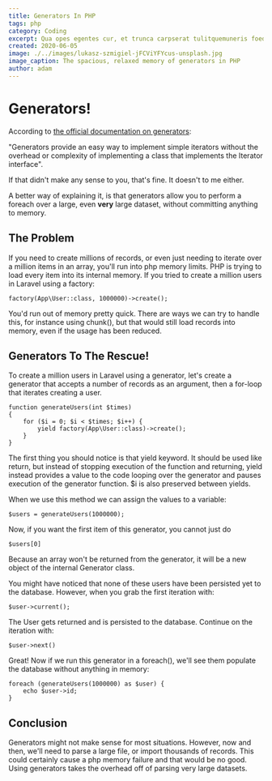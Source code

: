 ```yaml
---
title: Generators In PHP
tags: php
category: Coding
excerpt: Qua opes egentes cur, et trunca carpserat tulitquemuneris foedumque patriumque pisces vices!
created: 2020-06-05
image: ./../images/lukasz-szmigiel-jFCViYFYcus-unsplash.jpg
image_caption: The spacious, relaxed memory of generators in PHP
author: adam
---
```


# Generators!

According to [the official documentation on generators](https://www.php.net/manual/en/language.generators.overview.php):

"Generators provide an easy way to implement simple iterators without the overhead or complexity 
of implementing a class that implements the Iterator interface".

If that didn't make any sense to you, that's fine. It doesn't to me either.

A better way of explaining it, is that generators allow you to perform a foreach over a large, 
even **very** large dataset, without committing anything to memory.

## The Problem

If you need to create millions of records, or even just needing to iterate over a million items in an array, you'll run 
into php memory limits. PHP is trying to load every item into its internal memory. If you tried to create a million
users in Laravel using a factory:
        
    factory(App\User::class, 1000000)->create();

You'd run out of memory pretty quick. There are ways we can try to handle this, for instance using chunk(), but that 
would still load records into memory, even if the usage has been reduced.

## Generators To The Rescue!

To create a million users in Laravel using a generator, let's create a generator that accepts a number of records as an 
argument, then a for-loop that iterates creating a user.

    function generateUsers(int $times)
    {
        for ($i = 0; $i < $times; $i++) {
            yield factory(App\User::class)->create();
        }
    }
    
The first thing you should notice is that yield keyword. It should be used like return, but instead of stopping 
execution of the function and returning, yield instead provides a value to the code looping over the generator and 
pauses execution of the generator function. $i is also preserved between yields.

When we use this method we can assign the values to a variable:

    $users = generateUsers(1000000);
    
Now, if you want the first item of this generator, you cannot just do

    $users[0]
    
Because an array won't be returned from the generator, it will be a new object of the internal Generator class.

You might have noticed that none of these users have been persisted yet to the database. However, when you grab the 
first iteration with:

    $user->current();

The User gets returned and is persisted to the database. Continue on the iteration with:
    
    $user->next()
    
Great! Now if we run this generator in a foreach(), we'll see them populate the database without anything in memory:

    foreach (generateUsers(1000000) as $user) {
        echo $user->id;
    }

## Conclusion

Generators might not make sense for most situations. However, now and then, we'll need to parse a large file, or import
thousands of records. This could certainly cause a php memory failure and that would be no good. Using generators takes
the overhead off of parsing very large datasets.
